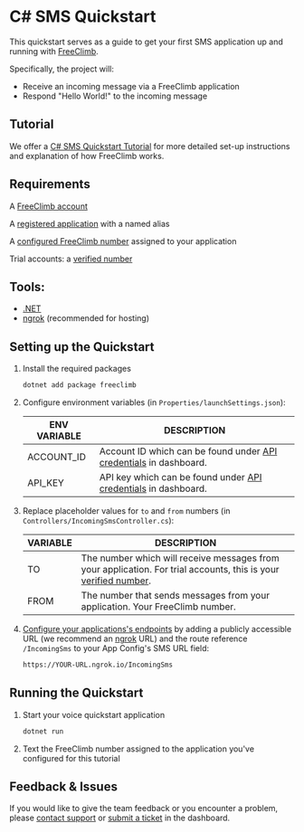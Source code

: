 # C# SMS Quickstart

This quickstart serves as a guide to get your first SMS application up and running with [FreeClimb](https://docs.freeclimb.com/docs/how-freeclimb-works).

Specifically, the project will:

- Receive an incoming message via a FreeClimb application
- Respond "Hello World!" to the incoming message

## Tutorial

We offer a [C# SMS Quickstart Tutorial](https://docs.freeclimb.com/docs/c-messaging-quickstart) for more detailed set-up instructions and explanation of how FreeClimb works.

## Requirements

A [FreeClimb account](https://www.freeclimb.com/dashboard/signup/)

A [registered application](https://docs.freeclimb.com/docs/registering-and-configuring-an-application#register-an-app) with a named alias

A [configured FreeClimb number](https://docs.freeclimb.com/docs/getting-and-configuring-a-freeclimb-number) assigned to your application

Trial accounts: a [verified number](https://docs.freeclimb.com/docs/using-your-trial-account#verifying-outbound-numbers)

## Tools:

- [.NET](https://dotnet.microsoft.com/en-us/download)
- [ngrok](https://ngrok.com/download) (recommended for hosting)

## Setting up the Quickstart

1. Install the required packages

   ```bash
   dotnet add package freeclimb
   ```

2. Configure environment variables (in `Properties/launchSettings.json`):

   | ENV VARIABLE | DESCRIPTION                                                                                                                            |
   | ------------ | -------------------------------------------------------------------------------------------------------------------------------------- |
   | ACCOUNT_ID   | Account ID which can be found under [API credentials](https://www.freeclimb.com/dashboard/portal/account/authentication) in dashboard. |
   | API_KEY      | API key which can be found under [API credentials](https://www.freeclimb.com/dashboard/portal/account/authentication) in dashboard.    |

3. Replace placeholder values for `to` and `from` numbers (in `Controllers/IncomingSmsController.cs`):

   | VARIABLE | DESCRIPTION                                                                                                                                                                                            |
   | -------- | ------------------------------------------------------------------------------------------------------------------------------------------------------------------------------------------------------ |
   | TO       | The number which will receive messages from your application. For trial accounts, this is your [verified number](https://docs.freeclimb.com/docs/using-your-trial-account#verifying-outbound-numbers). |
   | FROM     | The number that sends messages from your application. Your FreeClimb number.                                                                                                                           |

4. [Configure your applications's endpoints](https://docs.freeclimb.com/docs/registering-and-configuring-an-application#configure-your-application) by adding a publicly accessible URL (we recommend an [ngrok](https://ngrok.com/download) URL) and the route reference `/IncomingSms` to your App Config's SMS URL field:

   ```bash
   https://YOUR-URL.ngrok.io/IncomingSms
   ```

## Running the Quickstart

1. Start your voice quickstart application

   ```bash
   dotnet run
   ```

2. Text the FreeClimb number assigned to the application you've configured for this tutorial

## Feedback & Issues

If you would like to give the team feedback or you encounter a problem, please [contact support](https://www.freeclimb.com/support/) or [submit a ticket](https://freeclimb.com/dashboard/portal/support) in the dashboard.
